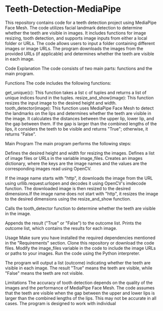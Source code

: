 # Teeth-Detection-MediaPipe
 This repository contains code for a teeth detection project using MediaPipe Face Mesh. The code utilizes facial landmark detection to determine whether the teeth are visible in images. It includes functions for image resizing, tooth detection, and supports image inputs from either a local folder or URLs.
The code allows users to input a folder containing different images or image URLs. The program downloads the images from the provided URLs (if applicable) and determines whether the teeth are visible in each image.

Code Explanation
The code consists of two main parts: functions and the main program.

Functions
The code includes the following functions:

get_unique(c): This function takes a list c of tuples and returns a list of unique indices found in the tuples.
resize_and_show(image): This function resizes the input image to the desired height and width.
tooth_detector(image): This function uses MediaPipe Face Mesh to detect the landmarks on the lips and determines whether the teeth are visible in the image. It calculates the distances between the upper lip, lower lip, and the gap between them. If the gap is larger than the combined lengths of the lips, it considers the teeth to be visible and returns "True"; otherwise, it returns "False".


Main Program
The main program performs the following steps:

Defines the desired height and width for resizing the images.
Defines a list of image files or URLs in the variable image_files.
Creates an images dictionary, where the keys are the image names and the values are the corresponding images read using OpenCV.

If the image name starts with "http", it downloads the image from the URL using urllib.request.urlopen and decodes it using OpenCV's imdecode function. The downloaded image is then resized to the desired dimensions.If the image name does not start with "http", it resizes the image to the desired dimensions using the resize_and_show function.

Calls the tooth_detector function to determine whether the teeth are visible in the image.

Appends the result ("True" or "False") to the outcome list.
Prints the outcome list, which contains the results for each image.

Usage
Make sure you have installed the required dependencies mentioned in the "Requirements" section.
Clone this repository or download the code files.
Modify the image_files variable in the code to include the image URLs or paths to your images.
Run the code using the Python interpreter.

The program will output a list (outcome) indicating whether the teeth are visible in each image. The result "True" means the teeth are visible, while "False" means the teeth are not visible.


Limitations
The accuracy of tooth detection depends on the quality of the images and the performance of MediaPipe Face Mesh.
The code assumes that the teeth are visible when the gap between the upper and lower lips is larger than the combined lengths of the lips. This may not be accurate in all cases.
The program is designed to work with individual
